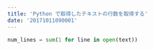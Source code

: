 ```yaml
---
title: 'Python で取得したテキストの行数を取得する'
date: '20171011090001'
---
```


```python
num_lines = sum(1 for line in open(text))
```
